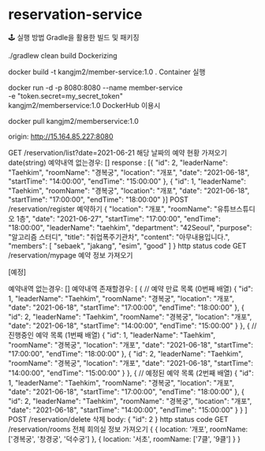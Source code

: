 # reservation-service

🕹 실행 방법
Gradle을 활용한 빌드 및 패키징

./gradlew clean build
Dockerizing

docker build -t kangjm2/member-service:1.0 .
Container 실행

docker run -d -p 8080:8080 --name member-service \
-e "token.secret=my_secret_token" \
kangjm2/memberservice:1.0
DockerHub 이용시

docker pull kangjm2/memberservice:1.0



origin: http://15.164.85.227:8080

GET	/reservation/list?date=2021-06-21	해당 날짜의 예약 현황 가져오기	date(string)	예약내역 없는경우: []
response :
[{
"id": 2,
"leaderName": "Taehkim",
"roomName": "경복궁",
"location": "개포",
"date": "2021-06-18",
"startTime": "14:00:00",
"endTime": "15:00:00"
},
{
"id": 1,
"leaderName": "Taehkim",
"roomName": "경복궁",
"location": "개포",
"date": "2021-06-18",
"startTime": "17:00:00",
"endTime": "18:00:00"
}]
POST	/reservation/register	예약하기	{
"location": "개포",
"roomName": "유튜브스튜디오 1층",
"date": "2021-06-27",
"startTime": "17:00:00",
"endTime": "18:00:00",
"leaderName": "taehkim",
"department": "42Seoul",
"purpose": "알고리즘 스터디",
"title": "취업폭주기관차",
"content": "아무내용입니다.",
"members": [
"sebaek",
"jakang",
"esim",
"good"
]
}	http status code
GET	/reservation/mypage	예약 정보 가져오기		

[예정]

예약내역 없는경우: []
예약내역 존재할경우:
[
	{                      // 예약 만료 목록 (0번째 배열)
		{
		"id": 1,
		"leaderName": "Taehkim",
		"roomName": "경복궁",
		"location": "개포",
		"date": "2021-06-18",
		"startTime": "17:00:00",
		"endTime": "18:00:00"
		},
		{
		"id": 2,
		"leaderName": "Taehkim",
		"roomName": "경복궁",
		"location": "개포",
		"date": "2021-06-18",
		"startTime": "14:00:00",
		"endTime": "15:00:00"
		}
	},
	{                        // 진행중인 예약 목록 (1번째 배열)
		{
		"id": 1,
		"leaderName": "Taehkim",
		"roomName": "경복궁",
		"location": "개포",
		"date": "2021-06-18",
		"startTime": "17:00:00",
		"endTime": "18:00:00"
		},
		{
		"id": 2,
		"leaderName": "Taehkim",
		"roomName": "경복궁",
		"location": "개포",
		"date": "2021-06-18",
		"startTime": "14:00:00",
		"endTime": "15:00:00"
		}
	},
	{                        // 예정된 예약 목록 (2번째 배열)
		{
		"id": 1,
		"leaderName": "Taehkim",
		"roomName": "경복궁",
		"location": "개포",
		"date": "2021-06-18",
		"startTime": "17:00:00",
		"endTime": "18:00:00"
		},
		{
		"id": 2,
		"leaderName": "Taehkim",
		"roomName": "경복궁",
		"location": "개포",
		"date": "2021-06-18",
		"startTime": "14:00:00",
		"endTime": "15:00:00"
		}
	}
]
POST	/reservation/delete	삭제	body:
{
"id": 2
}	http status code
GET	/reservation/rooms	전체 회의실 정보 가져오기		{
{
location: '개포',
roomName: ['경복궁', '창경궁', '덕수궁']
},
{
location: '서초',
roomName: ['7클', '9클']
}
}
